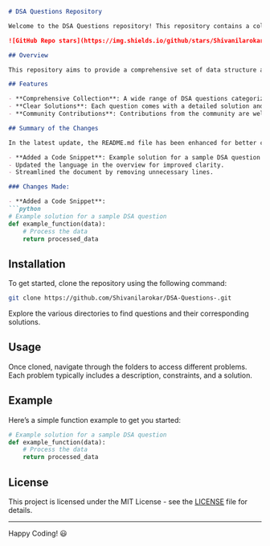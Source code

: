 ```markdown
# DSA Questions Repository

Welcome to the DSA Questions repository! This repository contains a collection of data structure and algorithm questions, along with their solutions and explanations. Whether you're preparing for interviews or looking to improve your coding skills, this repository is a valuable resource. 

![GitHub Repo stars](https://img.shields.io/github/stars/Shivanilarokar/DSA-Questions-?style=social) ![License](https://img.shields.io/badge/license-MIT-blue)

## Overview

This repository aims to provide a comprehensive set of data structure and algorithm questions with well-documented solutions. The goal is to help developers and students alike to better understand key concepts in computer science.

## Features

- **Comprehensive Collection**: A wide range of DSA questions categorized for easy navigation.
- **Clear Solutions**: Each question comes with a detailed solution and explanation.
- **Community Contributions**: Contributions from the community are welcome!

## Summary of the Changes

In the latest update, the README.md file has been enhanced for better clarity and aesthetics. The following changes were made:

- **Added a Code Snippet**: Example solution for a sample DSA question to enhance understanding.
- Updated the language in the overview for improved clarity.
- Streamlined the document by removing unnecessary lines.

### Changes Made:

- **Added a Code Snippet**: 
```python
# Example solution for a sample DSA question
def example_function(data):
    # Process the data
    return processed_data
```

## Installation

To get started, clone the repository using the following command:

```bash
git clone https://github.com/Shivanilarokar/DSA-Questions-.git
```

Explore the various directories to find questions and their corresponding solutions.

## Usage

Once cloned, navigate through the folders to access different problems. Each problem typically includes a description, constraints, and a solution. 

## Example

Here’s a simple function example to get you started:

```python
# Example solution for a sample DSA question
def example_function(data):
    # Process the data
    return processed_data
```

## License

This project is licensed under the MIT License - see the [LICENSE](LICENSE) file for details.

---

Happy Coding! 😃
```